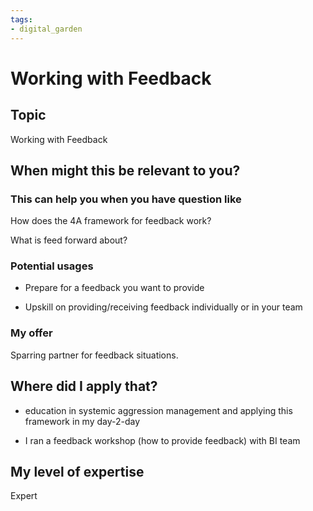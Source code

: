 ```yaml
---
tags: 
- digital_garden
---
```

# Working with Feedback
## Topic

Working with Feedback

## When might this be relevant to you?

### This can help you when you have question like

How does the 4A framework for feedback work?

What is feed forward about?

### Potential usages

-   Prepare for a feedback you want to provide
    
-   Upskill on providing/receiving feedback individually or in your team
    

### My offer

Sparring partner for feedback situations.

## Where did I apply that?

-   education in systemic aggression management and applying this framework in my day-2-day
    
-   I ran a feedback workshop (how to provide feedback) with BI team
    

## My level of expertise

Expert